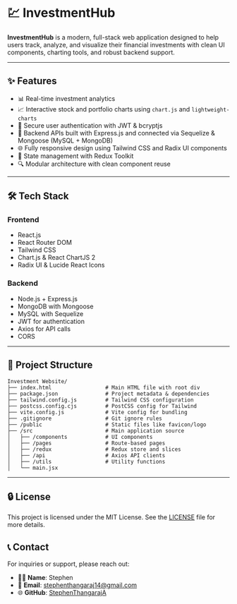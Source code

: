 # 💹 InvestmentHub

**InvestmentHub** is a modern, full-stack web application designed to help users track, analyze, and visualize their financial investments with clean UI components, charting tools, and robust backend support.

---

## ✨ Features

- 📊 Real-time investment analytics
- 📈 Interactive stock and portfolio charts using `chart.js` and `lightweight-charts`
- 🔐 Secure user authentication with JWT & bcryptjs
- 📁 Backend APIs built with Express.js and connected via Sequelize & Mongoose (MySQL + MongoDB)
- 🌐 Fully responsive design using Tailwind CSS and Radix UI components
- 🔄 State management with Redux Toolkit
- 🔍 Modular architecture with clean component reuse

---

## 🛠️ Tech Stack

### Frontend

- React.js
- React Router DOM
- Tailwind CSS
- Chart.js & React ChartJS 2
- Radix UI & Lucide React Icons

### Backend

- Node.js + Express.js
- MongoDB with Mongoose
- MySQL with Sequelize
- JWT for authentication
- Axios for API calls
- CORS

---

## 📁 Project Structure
```
Investment Website/
├── index.html                 # Main HTML file with root div
├── package.json               # Project metadata & dependencies
├── tailwind.config.js         # Tailwind CSS configuration
├── postcss.config.cjs         # PostCSS config for Tailwind
├── vite.config.js             # Vite config for bundling
├── .gitignore                 # Git ignore rules
├── /public                    # Static files like favicon/logo
├── /src                       # Main application source
│   ├── /components            # UI components
│   ├── /pages                 # Route-based pages
│   ├── /redux                 # Redux store and slices
│   ├── /api                   # Axios API clients
│   ├── /utils                 # Utility functions
│   └── main.jsx 
```
---

## 🔒 License

This project is licensed under the MIT License. See the [LICENSE](LICENSE) file for more details.

## 📞 Contact

For inquiries or support, please reach out:
- 👨‍💼 **Name**: Stephen
- 📧 **Email**: stephenthangaraj14@gmail.com
- 🌐 **GitHub**: [StephenThangarajA](https://github.com/StephenThangarajA)
